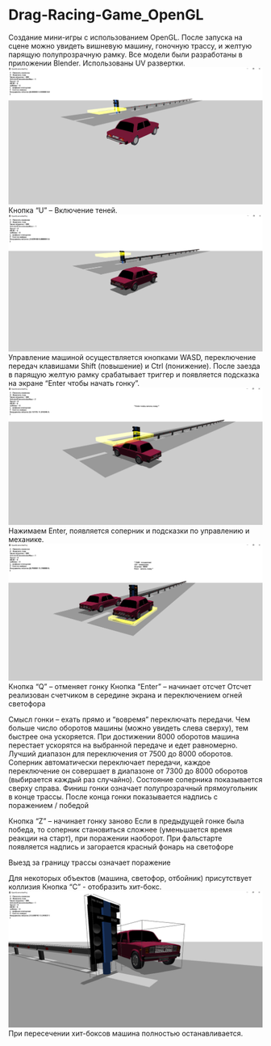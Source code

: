 # Drag-Racing-Game_OpenGL

Создание мини-игры с использованием OpenGL. После запуска на сцене можно увидеть вишневую машину, гоночную трассу, и желтую парящую полупрозрачную рамку. Все модели были разработаны в приложении Blender. Использованы UV развертки. 
![plob](https://github.com/Vladosicc/Drag-Racing-Game_OpenGL/blob/master/image/1.png)
Кнопка “U” – Включение теней.
![plob](https://github.com/Vladosicc/Drag-Racing-Game_OpenGL/blob/master/image/2.png)
Управление машиной осуществляется кнопками WASD, переключение передач клавишами Shift (повышение) и Ctrl (понижение). После заезда в парящую желтую рамку срабатывает триггер и появляется подсказка на экране “Enter чтобы начать гонку”.
![plob](https://github.com/Vladosicc/Drag-Racing-Game_OpenGL/blob/master/image/3.png)
Нажимаем Enter, появляется соперник и подсказки по управлению и механике.
![plob](https://github.com/Vladosicc/Drag-Racing-Game_OpenGL/blob/master/image/4.png)
Кнопка “Q” – отменяет гонку
Кнопка “Enter” – начинает отсчет
Отсчет реализован счетчиком в середине экрана и переключением огней светофора
 
Смысл гонки – ехать прямо и “вовремя” переключать передачи. Чем больше число оборотов машины (можно увидеть слева сверху), тем быстрее она ускоряется. При достижении 8000 оборотов машина перестает ускорятся на выбранной передаче и едет равномерно. Лучший диапазон для переключения от 7500 до 8000 оборотов. Соперник автоматически переключает передачи, каждое переключение он совершает в диапазоне от 7300 до 8000 оборотов (выбирается каждый раз случайно). Состояние соперника показывается сверху справа. Финиш гонки означает полупрозрачный прямоугольник в конце трассы. После конца гонки показывается надпись с поражением / победой

Кнопка “Z” – начинает гонку заново
Если в предыдущей гонке была победа, то соперник становиться сложнее (уменьшается время реакции на старт), при поражении наоборот.
При фальстарте появляется надпись и загорается красный фонарь на светофоре

Выезд за границу трассы означает поражение

Для некоторых объектов (машина, светофор, отбойник) присутствует коллизия
Кнопка “C” - отобразить хит-бокс.
![plob](https://github.com/Vladosicc/Drag-Racing-Game_OpenGL/blob/master/image/6.png)
При пересечении хит-боксов машина полностью останавливается.
